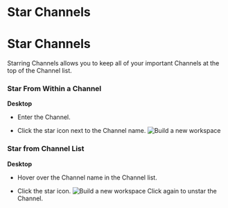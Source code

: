 # Star Channels

Star Channels
=============

 Starring Channels allows you to keep all of your important Channels at the top of the Channel list.

   
 ### Star From Within a Channel



**Desktop** 

* Enter the Channel.


* Click the star icon next to the Channel name. ![Build a new workspace](https://files.swit.io/help_image/FB_MC6_Star1.png) 
    
 ### Star from Channel List



**Desktop** 

* Hover over the Channel name in the Channel list.


* Click the star icon. ![Build a new workspace](https://files.swit.io/help_image/FB_MC6_Star2.png) 
  Click again to unstar the Channel.

 